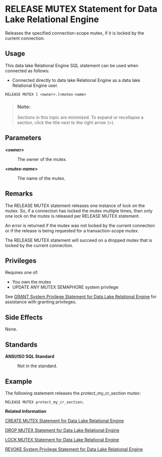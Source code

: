 <!-- loio8172a3926ce210148b4dcdf5a3f1c546 -->

# RELEASE MUTEX Statement for Data Lake Relational Engine

Releases the specified connection-scope mutex, if it is locked by the current connection.



<a name="loio8172a3926ce210148b4dcdf5a3f1c546__section_ovp_dvr_znb"/>

## Usage

This data lake Relational Engine SQL statement can be used when connected as follows:

-   Connected directly to data lake Relational Engine as a data lake Relational Engine user.



```
RELEASE MUTEX [ <owner>.]<mutex-name>
```



> ### Note:  
> Sections in this topic are minimized. To expand or recollapse a section, click the title next to the right arrow \(*\>*\).



## Parameters


<dl>
<dt><b>

*<owner\>*

</b></dt>
<dd>

The owner of the mutex.



</dd><dt><b>

*<mutex-name\>*

</b></dt>
<dd>

The name of the mutex.



</dd>
</dl>



## Remarks

The RELEASE MUTEX statement releases one instance of lock on the mutex. So, if a connection has locked the mutex multiple times, then only one lock on the mutex is released per RELEASE MUTEX statement.

An error is returned if the mutex was not locked by the current connection or if the release is being requested for a transaction-scope mutex.

The RELEASE MUTEX statement will succeed on a dropped mutex that is locked by the current connection.



<a name="loio8172a3926ce210148b4dcdf5a3f1c546__section_arl_rvx_m2b"/>

## Privileges

Requires one of:

-   You own the mutex
-   UPDATE ANY MUTEX SEMAPHORE system privilege

See [GRANT System Privilege Statement for Data Lake Relational Engine](grant-system-privilege-statement-for-data-lake-relational-engine-a3dfcb0.md) for assistance with granting privileges.



## Side Effects

None.



## Standards


<dl>
<dt><b>

ANSI/ISO SQL Standard

</b></dt>
<dd>

Not in the standard.



</dd>
</dl>



## Example

The following statement releases the protect\_my\_cr\_section mutex:

```
RELEASE MUTEX protect_my_cr_section;
```

**Related Information**  


[CREATE MUTEX Statement for Data Lake Relational Engine](create-mutex-statement-for-data-lake-relational-engine-816c2a3.md "Creates or replaces a mutex (lock) that can be used to lock a resource such as a file or a procedure.")

[DROP MUTEX Statement for Data Lake Relational Engine](drop-mutex-statement-for-data-lake-relational-engine-816e9ff.md "Drops the specified mutex.")

[LOCK MUTEX Statement for Data Lake Relational Engine](lock-mutex-statement-for-data-lake-relational-engine-8171b78.md "Locks a resource such as a file or system procedure using a predefined mutex.")

[REVOKE System Privilege Statement for Data Lake Relational Engine](revoke-system-privilege-statement-for-data-lake-relational-engine-a3eadda.md "Removes specific system privileges from specific users and the right to administer the privilege.")


